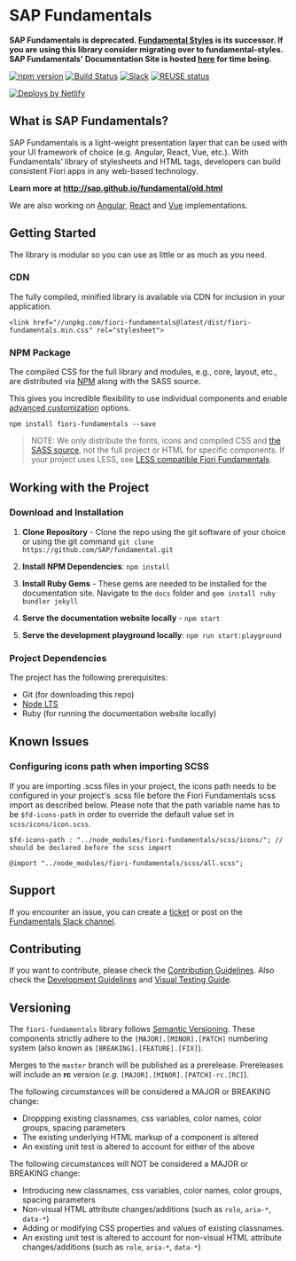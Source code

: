 # SAP Fundamentals

**SAP Fundamentals is deprecated. [Fundamental Styles](https://sap.github.io/fundamental-styles) is its successor. If you are using this library consider migrating over to fundamental-styles.
SAP Fundamentals' Documentation Site is hosted [here](https://sap.github.io/fundamental/old.html) for time being.**

[![npm version](https://badge.fury.io/js/fiori-fundamentals.svg)](https://badge.fury.io/js/fiori-fundamentals)
[![Build Status](https://travis-ci.org/SAP/fundamental.svg?branch=master)](https://travis-ci.org/SAP/fundamental)
[![Slack](https://img.shields.io/badge/slack-ui--fundamentals-blue.svg?logo=slack)](https://ui-fundamentals.slack.com)
[![REUSE status](https://api.reuse.software/badge/github.com/SAP/fundamental)](https://api.reuse.software/info/github.com/SAP/fundamental)

<a href="https://www.netlify.com">
  <img src="https://www.netlify.com/img/global/badges/netlify-light.svg" alt="Deploys by Netlify" />
</a>


## What is SAP Fundamentals?

SAP Fundamentals is a light-weight presentation layer that can be used with your UI framework of choice (e.g. Angular, React, Vue, etc.). With Fundamentals’ library of stylesheets and HTML tags, developers can build consistent Fiori apps in any web-based technology.

**Learn more at http://sap.github.io/fundamental/old.html**

We are also working on [Angular](https://github.com/SAP/fundamental-ngx), [React](https://github.com/SAP/fundamental-react) and [Vue](https://github.com/SAP/fundamental-vue) implementations.


## Getting Started
The library is modular so you can use as little or as much as you need.

### CDN
The fully compiled, minified library is available via CDN for inclusion in your application.

```
<link href="//unpkg.com/fiori-fundamentals@latest/dist/fiori-fundamentals.min.css" rel="stylesheet">
```

### NPM Package

The compiled CSS for the full library and modules, e.g., core, layout, etc., are distributed via [NPM](https://www.npmjs.com/package/fiori-fundamentals) along with the SASS source.

This gives you incredible flexibility to use individual components and enable [advanced customization](https://github.com/SAP/fundamental/wiki/Advanced-Customization) options.

````
npm install fiori-fundamentals --save
````

> NOTE: We only distribute the fonts, icons and compiled CSS and [the SASS source](https://github.com/SAP/fundamental/tree/master/scss), not the full project or HTML for specific components. If your project uses LESS, see [LESS compatible Fiori Fundamentals](https://github.com/SAP/fundamental/wiki/LESS-compatible-Fiori-Fundamentals).


## Working with the Project

### Download and Installation

1. **Clone Repository** - Clone the repo using the git software of your choice or using the git command `git clone https://github.com/SAP/fundamental.git`

1. **Install NPM Dependencies**: `npm install`

1. **Install Ruby Gems** - These gems are needed to be installed for the documentation site. Navigate to the `docs` folder and `gem install ruby bundler jekyll`

1. **Serve the documentation website locally** - `npm start`

1. **Serve the development playground locally**: `npm run start:playground`

### Project Dependencies
The project has the following prerequisites:

* Git (for downloading this repo)
* [Node LTS](https://nodejs.org/)
* Ruby (for running the documentation website locally)


## Known Issues

### Configuring icons path when importing SCSS

If you are importing .scss files in your project, the icons path needs to be configured in your project's .scss file before the Fiori Fundamentals scss import as described below. Please note that the path variable name has to be `$fd-icons-path` in order to override the default value set in `scss/icons/icon.scss`.

```
$fd-icons-path : "../node_modules/fiori-fundamentals/scss/icons/"; // should be declared before the scss import

@import "../node_modules/fiori-fundamentals/scss/all.scss";

```

## Support

If you encounter an issue, you can create a [ticket](https://github.com/SAP/fundamental/issues/new/choose) or post on the [Fundamentals Slack channel](https://join.slack.com/t/ui-fundamentals/shared_invite/enQtNTIzOTU0Mzc2NTc5LThlOTYxOGE3NGIzZDY3MGYyNjRiYWFlM2U0OGFjMGQ5YTA1MWU0ZjRjOTZmMGIzYWU1MmMyNzNjMjJhNzZhYzY).


## Contributing

If you want to contribute, please check the [Contribution Guidelines](https://github.com/SAP/fundamental/wiki/Contribution-Guidelines). Also check the [Development Guidelines](https://github.com/SAP/fundamental/wiki/Development-Guidelines) and [Visual Testing Guide](https://github.com/SAP/fundamental/wiki/Visual-Testing).


## Versioning

The `fiori-fundamentals` library follows [Semantic Versioning](https://semver.org/). These components strictly adhere to the `[MAJOR].[MINOR].[PATCH]` numbering system (also known as `[BREAKING].[FEATURE].[FIX]`).

Merges to the `master` branch will be published as a prerelease. Prereleases will include an **rc** version (_e.g._ `[MAJOR].[MINOR].[PATCH]-rc.[RC]`).

The following circumstances will be considered a MAJOR or BREAKING change:
* Droppping existing classnames, css variables, color names, color groups, spacing parameters
* The existing underlying HTML markup of a component is altered
* An existing unit test is altered to account for either of the above

The following circumstances will NOT be considered a MAJOR or BREAKING change:
* Introducing new  classnames, css variables, color names, color groups, spacing parameters
* Non-visual HTML attribute changes/additions (such as `role`, `aria-*`, `data-*`)
* Adding or modifying CSS properties and values of existing classnames.
* An existing unit test is altered to account for non-visual HTML attribute changes/additions (such as `role`, `aria-*`, `data-*`)
